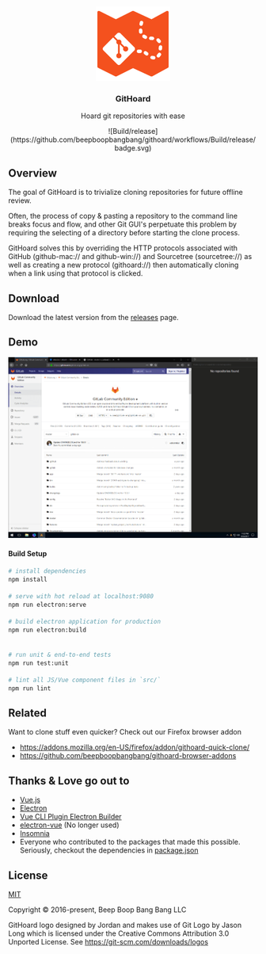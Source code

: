 <div align="center">
<img width="150" src="/public/icons/icon.png" alt="GitHoard" />
</div>

<h3 align="center">
GitHoard
</h3>

<p align="center">
Hoard git repositories with ease
</p>

<p align="center">
![Build/release](https://github.com/beepboopbangbang/githoard/workflows/Build/release/badge.svg)
</p>

## Overview

The goal of GitHoard is to trivialize cloning repositories for future offline review.

Often, the process of copy & pasting a repository to the command line breaks focus and flow, and other Git GUI's perpetuate this problem by requiring the selecting of a directory before starting the clone process.

GitHoard solves this by overriding the HTTP protocols associated with GitHub (github-mac:// and github-win://) and Sourcetree (sourcetree://) as well as creating a new protocol (githoard://) then automatically cloning when a link using that protocol is clicked.

## Download
Download the latest version from the [releases](https://github.com/beepboopbangbang/githoard/releases/latest) page.

## Demo
![](/screens/demo.gif)

#### Build Setup

```bash
# install dependencies
npm install

# serve with hot reload at localhost:9080
npm run electron:serve

# build electron application for production
npm run electron:build


# run unit & end-to-end tests
npm run test:unit

# lint all JS/Vue component files in `src/`
npm run lint

```

## Related
Want to clone stuff even quicker? Check out our Firefox browser addon
 - https://addons.mozilla.org/en-US/firefox/addon/githoard-quick-clone/
 - https://github.com/beepboopbangbang/githoard-browser-addons

## Thanks & Love go out to
 - [Vue.js](https://github.com/vuejs/vue)
 - [Electron](https://github.com/electron/electron)
 - [Vue CLI Plugin Electron Builder](https://github.com/nklayman/vue-cli-plugin-electron-builder)
 - [electron-vue](https://github.com/SimulatedGREG/electron-vue) (No longer used)
 - [Insomnia](https://github.com/getinsomnia/insomnia)
 - Everyone who contributed to the packages that made this possible. Seriously, checkout the dependencies in [package.json](/package.json)


## License

[MIT](http://opensource.org/licenses/MIT)

Copyright &copy; 2016-present, Beep Boop Bang Bang LLC

GitHoard logo designed by Jordan and makes use of Git Logo by Jason Long which is licensed under the Creative Commons Attribution 3.0 Unported License. See https://git-scm.com/downloads/logos
